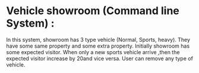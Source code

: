 # Vehicle showroom (Command line System) :
  In this system, showroom has 3 type vehicle (Normal, Sports, heavy). They have some same property and some extra property. Initially showroom has some expected visitor. When only a new sports vehicle arrive ,then the expected visitor increase by 20and vice versa. User can remove any type of vehicle.
